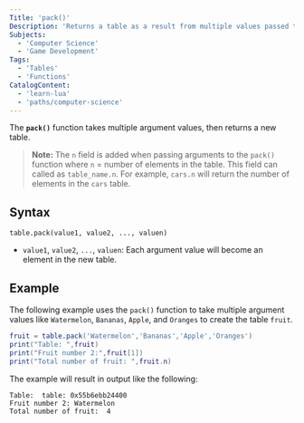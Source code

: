 ```yaml
---
Title: 'pack()'
Description: 'Returns a table as a result from multiple values passed to it.'
Subjects:
  - 'Computer Science'
  - 'Game Development'
Tags:
  - 'Tables'
  - 'Functions'
CatalogContent:
  - 'learn-lua'
  - 'paths/computer-science'
---
```


The **`pack()`** function takes multiple argument values, then returns a new table.

> **Note:** The `n` field is added when passing arguments to the `pack()` function where `n` = number of elements in the table. This field can called as `table_name.n`. For example, `cars.n` will return the number of elements in the `cars` table.

## Syntax

```pseudo
table.pack(value1, value2, ..., valuen)
```

- `value1`, `value2`, `...`, `valuen`: Each argument value will become an element in the new table.

## Example

The following example uses the `pack()` function to take multiple argument values like `Watermelon`, `Bananas`, `Apple`, and `Oranges` to create the table `fruit`.

```lua
fruit = table.pack('Watermelon','Bananas','Apple','Oranges')
print("Table: ",fruit)
print("Fruit number 2:",fruit[1])
print("Total number of fruit: ",fruit.n)
```

The example will result in output like the following:

```shell
Table:  table: 0x55b6ebb24400
Fruit number 2: Watermelon
Total number of fruit:  4
```
